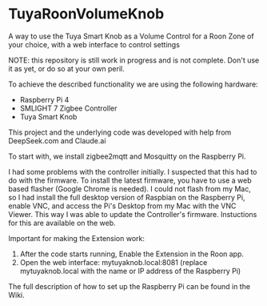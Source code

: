 # TuyaRoonVolumeKnob
A way to use the Tuya Smart Knob as a Volume Control for a Roon Zone of your choice, with a web interface to control settings

NOTE: this repository is still work in progress and is not complete. Don't use it as yet, or do so at your own peril.

To achieve the described functionality we are using the following hardware:

- Raspberry Pi 4
- SMLIGHT 7 Zigbee Controller
- Tuya Smart Knob

This project and the underlying code was developed with help from DeepSeek.com and Claude.ai

To start with, we install zigbee2mqtt and Mosquitty on the Raspberry Pi.

I had some problems with the controller initially. I suspected that this had to do with the firmware. To install the latest firmware, you have to use a web based flasher (Google Chrome is needed). I could not flash from my Mac, so I had install the full desktop version of Raspbian on the Raspberry Pi, enable VNC, and access the Pi's Desktop from my Mac with the VNC Viewer. This way I was able to update the Controller's firmware. Instuctions for this are available on the web.

Important for making the Extension work:

1) After the code starts running, Enable the Extension in the Roon app.
2) Open the web interface: mytuyaknob.local:8081 (replace mytuyaknob.local with the name or IP address of the Raspberry Pi)
  
The full description of how to set up the Raspberry Pi can be found in the Wiki.
